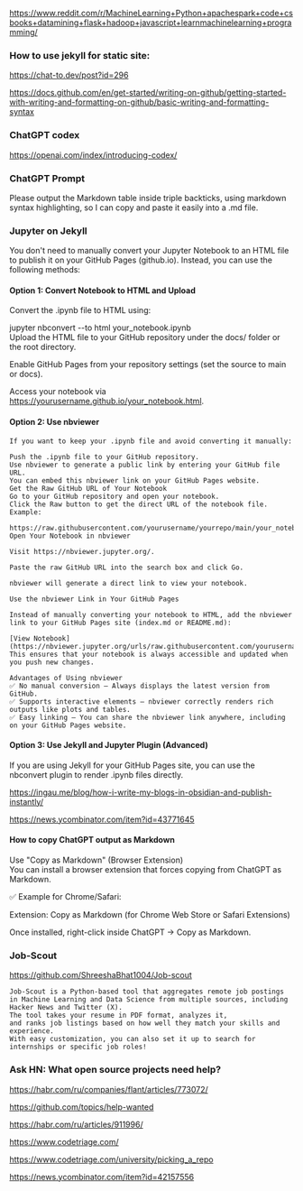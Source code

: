 https://www.reddit.com/r/MachineLearning+Python+apachespark+code+csbooks+datamining+flask+hadoop+javascript+learnmachinelearning+programming/

### How to use jekyll for static site:
https://chat-to.dev/post?id=296

https://docs.github.com/en/get-started/writing-on-github/getting-started-with-writing-and-formatting-on-github/basic-writing-and-formatting-syntax


### ChatGPT codex

https://openai.com/index/introducing-codex/

### ChatGPT Prompt

Please output the Markdown table inside triple backticks, using markdown syntax highlighting, so I can copy and paste it easily into a .md file.


### Jupyter on Jekyll
 
You don't need to manually convert your Jupyter Notebook to an HTML file to publish it on your GitHub Pages (github.io). Instead, you can use the following methods:

#### Option 1: Convert Notebook to HTML and Upload
Convert the .ipynb file to HTML using:

jupyter nbconvert --to html your_notebook.ipynb  
Upload the HTML file to your GitHub repository under the docs/ folder or the root directory.

Enable GitHub Pages from your repository settings (set the source to main or docs).

Access your notebook via https://yourusername.github.io/your_notebook.html.

#### Option 2: Use nbviewer
```
If you want to keep your .ipynb file and avoid converting it manually:

Push the .ipynb file to your GitHub repository.
Use nbviewer to generate a public link by entering your GitHub file URL.
You can embed this nbviewer link on your GitHub Pages website.
Get the Raw GitHub URL of Your Notebook
Go to your GitHub repository and open your notebook.
Click the Raw button to get the direct URL of the notebook file.
Example:

https://raw.githubusercontent.com/yourusername/yourrepo/main/your_notebook.ipynb
Open Your Notebook in nbviewer

Visit https://nbviewer.jupyter.org/.

Paste the raw GitHub URL into the search box and click Go.

nbviewer will generate a direct link to view your notebook.

Use the nbviewer Link in Your GitHub Pages

Instead of manually converting your notebook to HTML, add the nbviewer link to your GitHub Pages site (index.md or README.md):
 
[View Notebook](https://nbviewer.jupyter.org/urls/raw.githubusercontent.com/yourusername/yourrepo/main/your_notebook.ipynb)
This ensures that your notebook is always accessible and updated when you push new changes.

Advantages of Using nbviewer
✅ No manual conversion – Always displays the latest version from GitHub.
✅ Supports interactive elements – nbviewer correctly renders rich outputs like plots and tables.
✅ Easy linking – You can share the nbviewer link anywhere, including on your GitHub Pages website.
```



#### Option 3: Use Jekyll and Jupyter Plugin (Advanced)
If you are using Jekyll for your GitHub Pages site, you can use the nbconvert plugin to render .ipynb files directly.


https://ingau.me/blog/how-i-write-my-blogs-in-obsidian-and-publish-instantly/

https://news.ycombinator.com/item?id=43771645

#### How to copy ChatGPT output as Markdown
Use "Copy as Markdown" (Browser Extension)  
You can install a browser extension that forces copying from ChatGPT as Markdown.

✅ Example for Chrome/Safari:  

Extension: Copy as Markdown (for Chrome Web Store or Safari Extensions)  

Once installed, right-click inside ChatGPT → Copy as Markdown.

### Job-Scout
https://github.com/ShreeshaBhat1004/Job-scout
```
Job-Scout is a Python-based tool that aggregates remote job postings
in Machine Learning and Data Science from multiple sources, including Hacker News and Twitter (X).
The tool takes your resume in PDF format, analyzes it,
and ranks job listings based on how well they match your skills and experience.
With easy customization, you can also set it up to search for internships or specific job roles!
```
### Ask HN: What open source projects need help?

https://habr.com/ru/companies/flant/articles/773072/

https://github.com/topics/help-wanted

https://habr.com/ru/articles/911996/

https://www.codetriage.com/

https://www.codetriage.com/university/picking_a_repo

https://news.ycombinator.com/item?id=42157556


